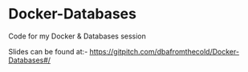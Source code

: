 # Docker-Databases
Code for my Docker &amp; Databases session

Slides can be found at:-  https://gitpitch.com/dbafromthecold/Docker-Databases#/
